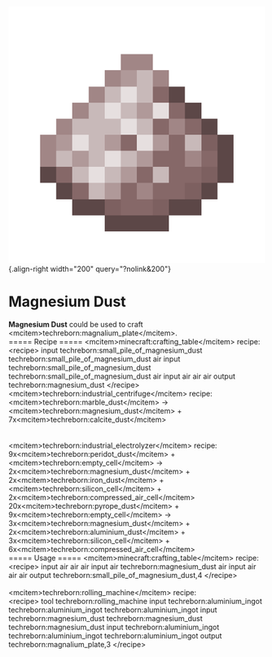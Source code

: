 ![Magnesium Dust](/media/mods/techreborn/magnesium_dust.png){.align-right width="200" query="?nolink&200"}

# Magnesium Dust

**Magnesium Dust** could be used to craft \<mcitem\>techreborn:magnalium_plate\</mcitem\>.\
===== Recipe ===== \<mcitem\>minecraft:crafting_table\</mcitem\> recipe: \<recipe\> input techreborn:small_pile_of_magnesium_dust techreborn:small_pile_of_magnesium_dust air input techreborn:small_pile_of_magnesium_dust techreborn:small_pile_of_magnesium_dust air input air air air output techreborn:magnesium_dust \</recipe\>\
\<mcitem\>techreborn:industrial_centrifuge\</mcitem\> recipe:\
\<mcitem\>techreborn:marble_dust\</mcitem\> -\> \<mcitem\>techreborn:magnesium_dust\</mcitem\> + 7x\<mcitem\>techreborn:calcite_dust\</mcitem\>\
\
\
\<mcitem\>techreborn:industrial_electrolyzer\</mcitem\> recipe:\
9x\<mcitem\>techreborn:peridot_dust\</mcitem\> + \<mcitem\>techreborn:empty_cell\</mcitem\> -\> 2x\<mcitem\>techreborn:magnesium_dust\</mcitem\> + 2x\<mcitem\>techreborn:iron_dust\</mcitem\> + \<mcitem\>techreborn:silicon_cell\</mcitem\> + 2x\<mcitem\>techreborn:compressed_air_cell\</mcitem\>\
20x\<mcitem\>techreborn:pyrope_dust\</mcitem\> + 9x\<mcitem\>techreborn:empty_cell\</mcitem\> -\> 3x\<mcitem\>techreborn:magnesium_dust\</mcitem\> + 2x\<mcitem\>techreborn:aluminium_dust\</mcitem\> + 3x\<mcitem\>techreborn:silicon_cell\</mcitem\> + 6x\<mcitem\>techreborn:compressed_air_cell\</mcitem\>\
===== Usage ===== \<mcitem\>minecraft:crafting_table\</mcitem\> recipe: \<recipe\> input air air air input air techreborn:magnesium_dust air input air air air output techreborn:small_pile_of_magnesium_dust,4 \</recipe\>\
\
\<mcitem\>techreborn:rolling_machine\</mcitem\> recipe:\
\<recipe\> tool techreborn:rolling_machine input techreborn:aluminium_ingot techreborn:aluminium_ingot techreborn:aluminium_ingot input techreborn:magnesium_dust techreborn:magnesium_dust techreborn:magnesium_dust input techreborn:aluminium_ingot techreborn:aluminium_ingot techreborn:aluminium_ingot output techreborn:magnalium_plate,3 \</recipe\>
